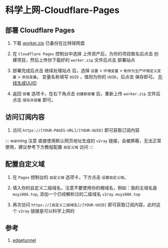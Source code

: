 # 科学上网-Cloudflare-Pages

## 部署 Cloudflare Pages

1. 下载 [worker.zip](https://raw.githubusercontent.com/cmliu/edgetunnel/main/worker.zip)  已备份在比特球网盘

1. 在 `Cloudflare Pages` 控制台中选择 上传资产后，为你的项目取名后点击 创建项目，然后上传你下载好的 `worker.zip` 文件后点击 部署站点

1. 部署完成后点击 继续处理站点 后，选择 `设置` > `环境变量` > `制作为生产环境定义变量` > `添加变量`。 变量名称填写 `UUID` ，值则为你的 `UUID`，后点击 保存即可。 [在线生成UUID](https://1024tools.com/uuid/)

1. 返回 `部署` 选项卡，在右下角点击 `创建新部署` 后，重新上传 `worker.zip` 文件后点击 `保存并部署` 即可。

## 访问订阅内容

1. 访问 `https://[YOUR-PAGES-URL]/[YOUR-UUID]` 即可获取订阅内容

::: warning 注意
直接使用默认网页地址生成的 `v2ray` 链接，会被屏蔽，无法正常使用，建议参考下方教程配置 `自定义域` 访问
:::

## 配置自定义域

1. 在 `Pages` 控制台的 `自定义域` 选项卡，下方点击 `设置自定义域`。

1. 填入你的自定义二级域名，注意不要使用你的根域名，例如：我的主域名是 `muyi086.top`, 添加一个已经解析过的二级域名 `v2ray.muyi086.top`

1. 再次访问 `https://[自定义二级域名]/[YOUR-UUID]` 即可获取订阅内容，此时这个 `v2ray` 链接是可以科学上网的


## 参考
1. [edgetunnel](https://github.com/cmliu/edgetunnel)